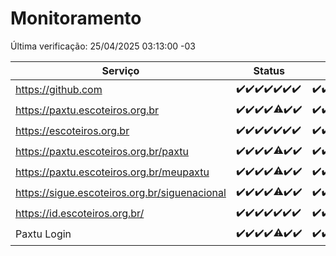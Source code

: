 # Monitoramento

Última verificação: 25/04/2025 03:13:00 -03

|Serviço|Status|Últimas 24h|
|---|---|---|
|https://github.com|<span title="2025-04-18: OK=23">✔️</span><span title="2025-04-19: OK=23">✔️</span><span title="2025-04-20: OK=23">✔️</span><span title="2025-04-21: OK=23">✔️</span><span title="2025-04-22: OK=23">✔️</span><span title="2025-04-23: OK=23">✔️</span><span title="2025-04-24: OK=5">✔️</span>|<span title="24/04/2025 03:13:00 -03 : 200">✔️</span><span title="24/04/2025 04:09:00 -03 : 200">✔️</span><span title="24/04/2025 05:13:00 -03 : 200">✔️</span><span title="24/04/2025 06:10:00 -03 : 200">✔️</span><span title="24/04/2025 07:10:00 -03 : 200">✔️</span><span title="24/04/2025 08:07:00 -03 : 200">✔️</span><span title="24/04/2025 09:17:00 -03 : 200">✔️</span><span title="24/04/2025 10:22:00 -03 : 200">✔️</span><span title="24/04/2025 11:08:00 -03 : 200">✔️</span><span title="24/04/2025 12:10:00 -03 : 200">✔️</span><span title="24/04/2025 13:11:00 -03 : 200">✔️</span><span title="24/04/2025 14:08:00 -03 : 200">✔️</span><span title="24/04/2025 15:12:00 -03 : 200">✔️</span><span title="24/04/2025 16:07:00 -03 : 200">✔️</span><span title="24/04/2025 17:10:00 -03 : 200">✔️</span><span title="24/04/2025 18:08:00 -03 : 200">✔️</span><span title="24/04/2025 19:08:00 -03 : 200">✔️</span><span title="24/04/2025 20:08:00 -03 : 200">✔️</span><span title="24/04/2025 21:45:00 -03 : 200">✔️</span><span title="24/04/2025 23:24:00 -03 : 200">✔️</span><span title="25/04/2025 00:30:00 -03 : 200">✔️</span><span title="25/04/2025 01:11:00 -03 : 200">✔️</span><span title="25/04/2025 02:09:00 -03 : 200">✔️</span><span title="25/04/2025 03:13:00 -03 : 200">✔️</span>|
|https://paxtu.escoteiros.org.br|<span title="2025-04-18: OK=23">✔️</span><span title="2025-04-19: OK=23">✔️</span><span title="2025-04-20: OK=23">✔️</span><span title="2025-04-21: OK=23">✔️</span><span title="2025-04-22: OK=22, Falhas=1">⚠️</span><span title="2025-04-23: OK=23">✔️</span><span title="2025-04-24: OK=5">✔️</span>|<span title="24/04/2025 03:13:00 -03 : 200">✔️</span><span title="24/04/2025 04:09:00 -03 : 200">✔️</span><span title="24/04/2025 05:13:00 -03 : 200">✔️</span><span title="24/04/2025 06:10:00 -03 : 200">✔️</span><span title="24/04/2025 07:10:00 -03 : 200">✔️</span><span title="24/04/2025 08:07:00 -03 : 200">✔️</span><span title="24/04/2025 09:17:00 -03 : 200">✔️</span><span title="24/04/2025 10:22:00 -03 : 200">✔️</span><span title="24/04/2025 11:08:00 -03 : 200">✔️</span><span title="24/04/2025 12:10:00 -03 : 200">✔️</span><span title="24/04/2025 13:11:00 -03 : 200">✔️</span><span title="24/04/2025 14:08:00 -03 : 200">✔️</span><span title="24/04/2025 15:12:00 -03 : 200">✔️</span><span title="24/04/2025 16:07:00 -03 : 200">✔️</span><span title="24/04/2025 17:10:00 -03 : 200">✔️</span><span title="24/04/2025 18:08:00 -03 : 200">✔️</span><span title="24/04/2025 19:08:00 -03 : 0">❌</span><span title="24/04/2025 20:08:00 -03 : 200">✔️</span><span title="24/04/2025 21:45:00 -03 : 200">✔️</span><span title="24/04/2025 23:24:00 -03 : 200">✔️</span><span title="25/04/2025 00:30:00 -03 : 200">✔️</span><span title="25/04/2025 01:11:00 -03 : 200">✔️</span><span title="25/04/2025 02:09:00 -03 : 200">✔️</span><span title="25/04/2025 03:13:00 -03 : 200">✔️</span>|
|https://escoteiros.org.br|<span title="2025-04-18: OK=23">✔️</span><span title="2025-04-19: OK=23">✔️</span><span title="2025-04-20: OK=23">✔️</span><span title="2025-04-21: OK=23">✔️</span><span title="2025-04-22: OK=23">✔️</span><span title="2025-04-23: OK=23">✔️</span><span title="2025-04-24: OK=5">✔️</span>|<span title="24/04/2025 03:13:00 -03 : 200">✔️</span><span title="24/04/2025 04:09:00 -03 : 200">✔️</span><span title="24/04/2025 05:13:00 -03 : 200">✔️</span><span title="24/04/2025 06:10:00 -03 : 200">✔️</span><span title="24/04/2025 07:10:00 -03 : 200">✔️</span><span title="24/04/2025 08:07:00 -03 : 200">✔️</span><span title="24/04/2025 09:17:00 -03 : 200">✔️</span><span title="24/04/2025 10:22:00 -03 : 200">✔️</span><span title="24/04/2025 11:08:00 -03 : 200">✔️</span><span title="24/04/2025 12:10:00 -03 : 200">✔️</span><span title="24/04/2025 13:11:00 -03 : 200">✔️</span><span title="24/04/2025 14:08:00 -03 : 200">✔️</span><span title="24/04/2025 15:12:00 -03 : 200">✔️</span><span title="24/04/2025 16:07:00 -03 : 200">✔️</span><span title="24/04/2025 17:10:00 -03 : 200">✔️</span><span title="24/04/2025 18:08:00 -03 : 200">✔️</span><span title="24/04/2025 19:08:00 -03 : 200">✔️</span><span title="24/04/2025 20:08:00 -03 : 200">✔️</span><span title="24/04/2025 21:45:00 -03 : 200">✔️</span><span title="24/04/2025 23:24:00 -03 : 200">✔️</span><span title="25/04/2025 00:30:00 -03 : 200">✔️</span><span title="25/04/2025 01:11:00 -03 : 200">✔️</span><span title="25/04/2025 02:09:00 -03 : 200">✔️</span><span title="25/04/2025 03:13:00 -03 : 200">✔️</span>|
|https://paxtu.escoteiros.org.br/paxtu|<span title="2025-04-18: OK=23">✔️</span><span title="2025-04-19: OK=23">✔️</span><span title="2025-04-20: OK=23">✔️</span><span title="2025-04-21: OK=23">✔️</span><span title="2025-04-22: OK=21, Falhas=2">⚠️</span><span title="2025-04-23: OK=23">✔️</span><span title="2025-04-24: OK=5">✔️</span>|<span title="24/04/2025 03:13:00 -03 : 200">✔️</span><span title="24/04/2025 04:09:00 -03 : 200">✔️</span><span title="24/04/2025 05:13:00 -03 : 200">✔️</span><span title="24/04/2025 06:10:00 -03 : 200">✔️</span><span title="24/04/2025 07:10:00 -03 : 200">✔️</span><span title="24/04/2025 08:07:00 -03 : 200">✔️</span><span title="24/04/2025 09:17:00 -03 : 200">✔️</span><span title="24/04/2025 10:22:00 -03 : 200">✔️</span><span title="24/04/2025 11:08:00 -03 : 200">✔️</span><span title="24/04/2025 12:10:00 -03 : 200">✔️</span><span title="24/04/2025 13:11:00 -03 : 200">✔️</span><span title="24/04/2025 14:08:00 -03 : 200">✔️</span><span title="24/04/2025 15:12:00 -03 : 200">✔️</span><span title="24/04/2025 16:07:00 -03 : 200">✔️</span><span title="24/04/2025 17:10:00 -03 : 200">✔️</span><span title="24/04/2025 18:08:00 -03 : 200">✔️</span><span title="24/04/2025 19:08:00 -03 : 200">✔️</span><span title="24/04/2025 20:09:00 -03 : 200">✔️</span><span title="24/04/2025 21:45:00 -03 : 200">✔️</span><span title="24/04/2025 23:24:00 -03 : 200">✔️</span><span title="25/04/2025 00:30:00 -03 : 200">✔️</span><span title="25/04/2025 01:11:00 -03 : 200">✔️</span><span title="25/04/2025 02:09:00 -03 : 200">✔️</span><span title="25/04/2025 03:13:00 -03 : 200">✔️</span>|
|https://paxtu.escoteiros.org.br/meupaxtu|<span title="2025-04-18: OK=23">✔️</span><span title="2025-04-19: OK=23">✔️</span><span title="2025-04-20: OK=23">✔️</span><span title="2025-04-21: OK=23">✔️</span><span title="2025-04-22: OK=22, Falhas=1">⚠️</span><span title="2025-04-23: OK=23">✔️</span><span title="2025-04-24: OK=5">✔️</span>|<span title="24/04/2025 03:13:00 -03 : 200">✔️</span><span title="24/04/2025 04:09:00 -03 : 200">✔️</span><span title="24/04/2025 05:13:00 -03 : 200">✔️</span><span title="24/04/2025 06:10:00 -03 : 200">✔️</span><span title="24/04/2025 07:10:00 -03 : 200">✔️</span><span title="24/04/2025 08:07:00 -03 : 200">✔️</span><span title="24/04/2025 09:17:00 -03 : 200">✔️</span><span title="24/04/2025 10:22:00 -03 : 200">✔️</span><span title="24/04/2025 11:08:00 -03 : 200">✔️</span><span title="24/04/2025 12:10:00 -03 : 200">✔️</span><span title="24/04/2025 13:11:00 -03 : 200">✔️</span><span title="24/04/2025 14:08:00 -03 : 200">✔️</span><span title="24/04/2025 15:12:00 -03 : 200">✔️</span><span title="24/04/2025 16:07:00 -03 : 200">✔️</span><span title="24/04/2025 17:10:00 -03 : 200">✔️</span><span title="24/04/2025 18:08:00 -03 : 200">✔️</span><span title="24/04/2025 19:08:00 -03 : 200">✔️</span><span title="24/04/2025 20:09:00 -03 : 200">✔️</span><span title="24/04/2025 21:45:00 -03 : 200">✔️</span><span title="24/04/2025 23:24:00 -03 : 200">✔️</span><span title="25/04/2025 00:30:00 -03 : 200">✔️</span><span title="25/04/2025 01:11:00 -03 : 200">✔️</span><span title="25/04/2025 02:09:00 -03 : 200">✔️</span><span title="25/04/2025 03:13:00 -03 : 200">✔️</span>|
|https://sigue.escoteiros.org.br/siguenacional|<span title="2025-04-18: OK=23">✔️</span><span title="2025-04-19: OK=23">✔️</span><span title="2025-04-20: OK=23">✔️</span><span title="2025-04-21: OK=23">✔️</span><span title="2025-04-22: OK=22, Falhas=1">⚠️</span><span title="2025-04-23: OK=23">✔️</span><span title="2025-04-24: OK=5">✔️</span>|<span title="24/04/2025 03:13:00 -03 : 200">✔️</span><span title="24/04/2025 04:09:00 -03 : 200">✔️</span><span title="24/04/2025 05:13:00 -03 : 200">✔️</span><span title="24/04/2025 06:10:00 -03 : 200">✔️</span><span title="24/04/2025 07:10:00 -03 : 200">✔️</span><span title="24/04/2025 08:07:00 -03 : 200">✔️</span><span title="24/04/2025 09:17:00 -03 : 200">✔️</span><span title="24/04/2025 10:22:00 -03 : 200">✔️</span><span title="24/04/2025 11:08:00 -03 : 200">✔️</span><span title="24/04/2025 12:10:00 -03 : 200">✔️</span><span title="24/04/2025 13:11:00 -03 : 200">✔️</span><span title="24/04/2025 14:08:00 -03 : 200">✔️</span><span title="24/04/2025 15:12:00 -03 : 200">✔️</span><span title="24/04/2025 16:07:00 -03 : 200">✔️</span><span title="24/04/2025 17:10:00 -03 : 200">✔️</span><span title="24/04/2025 18:08:00 -03 : 200">✔️</span><span title="24/04/2025 19:08:00 -03 : 200">✔️</span><span title="24/04/2025 20:09:00 -03 : 200">✔️</span><span title="24/04/2025 21:45:00 -03 : 200">✔️</span><span title="24/04/2025 23:24:00 -03 : 200">✔️</span><span title="25/04/2025 00:30:00 -03 : 200">✔️</span><span title="25/04/2025 01:11:00 -03 : 200">✔️</span><span title="25/04/2025 02:09:00 -03 : 200">✔️</span><span title="25/04/2025 03:13:00 -03 : 200">✔️</span>|
|https://id.escoteiros.org.br/|<span title="2025-04-18: OK=23">✔️</span><span title="2025-04-19: OK=23">✔️</span><span title="2025-04-20: OK=23">✔️</span><span title="2025-04-21: OK=23">✔️</span><span title="2025-04-22: OK=23">✔️</span><span title="2025-04-23: OK=23">✔️</span><span title="2025-04-24: OK=5">✔️</span>|<span title="24/04/2025 03:13:00 -03 : 200">✔️</span><span title="24/04/2025 04:09:00 -03 : 200">✔️</span><span title="24/04/2025 05:13:00 -03 : 200">✔️</span><span title="24/04/2025 06:10:00 -03 : 200">✔️</span><span title="24/04/2025 07:10:00 -03 : 200">✔️</span><span title="24/04/2025 08:07:00 -03 : 200">✔️</span><span title="24/04/2025 09:17:00 -03 : 200">✔️</span><span title="24/04/2025 10:22:00 -03 : 200">✔️</span><span title="24/04/2025 11:08:00 -03 : 200">✔️</span><span title="24/04/2025 12:10:00 -03 : 200">✔️</span><span title="24/04/2025 13:11:00 -03 : 200">✔️</span><span title="24/04/2025 14:08:00 -03 : 200">✔️</span><span title="24/04/2025 15:12:00 -03 : 200">✔️</span><span title="24/04/2025 16:07:00 -03 : 200">✔️</span><span title="24/04/2025 17:10:00 -03 : 200">✔️</span><span title="24/04/2025 18:08:00 -03 : 200">✔️</span><span title="24/04/2025 19:08:00 -03 : 200">✔️</span><span title="24/04/2025 20:09:00 -03 : 200">✔️</span><span title="24/04/2025 21:45:00 -03 : 200">✔️</span><span title="24/04/2025 23:24:00 -03 : 200">✔️</span><span title="25/04/2025 00:30:00 -03 : 200">✔️</span><span title="25/04/2025 01:11:00 -03 : 200">✔️</span><span title="25/04/2025 02:09:00 -03 : 200">✔️</span><span title="25/04/2025 03:13:00 -03 : 200">✔️</span>|
|Paxtu Login|<span title="2025-04-18: OK=23">✔️</span><span title="2025-04-19: OK=23">✔️</span><span title="2025-04-20: OK=23">✔️</span><span title="2025-04-21: OK=23">✔️</span><span title="2025-04-22: OK=22, Falhas=1">⚠️</span><span title="2025-04-23: OK=23">✔️</span><span title="2025-04-24: OK=5">✔️</span>|<span title="24/04/2025 03:13:00 -03 : 200">✔️</span><span title="24/04/2025 04:09:00 -03 : 200">✔️</span><span title="24/04/2025 05:13:00 -03 : 200">✔️</span><span title="24/04/2025 06:10:00 -03 : 200">✔️</span><span title="24/04/2025 07:10:00 -03 : 200">✔️</span><span title="24/04/2025 08:07:00 -03 : 200">✔️</span><span title="24/04/2025 09:17:00 -03 : 200">✔️</span><span title="24/04/2025 10:22:00 -03 : 200">✔️</span><span title="24/04/2025 11:08:00 -03 : 200">✔️</span><span title="24/04/2025 12:10:00 -03 : 200">✔️</span><span title="24/04/2025 13:11:00 -03 : 200">✔️</span><span title="24/04/2025 14:08:00 -03 : 200">✔️</span><span title="24/04/2025 15:12:00 -03 : 200">✔️</span><span title="24/04/2025 16:07:00 -03 : 200">✔️</span><span title="24/04/2025 17:10:00 -03 : 200">✔️</span><span title="24/04/2025 18:08:00 -03 : 200">✔️</span><span title="24/04/2025 19:08:00 -03 : 200">✔️</span><span title="24/04/2025 20:09:00 -03 : 200">✔️</span><span title="24/04/2025 21:45:00 -03 : 200">✔️</span><span title="24/04/2025 23:24:00 -03 : 200">✔️</span><span title="25/04/2025 00:30:00 -03 : 200">✔️</span><span title="25/04/2025 01:11:00 -03 : 200">✔️</span><span title="25/04/2025 02:09:00 -03 : 200">✔️</span><span title="25/04/2025 03:13:00 -03 : 200">✔️</span>|

